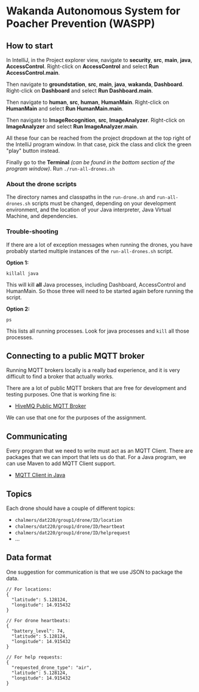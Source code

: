 # Wakanda Autonomous System for Poacher Prevention (WASPP)

## How to start

In IntelliJ, in the Project explorer view, navigate to **security**, **src**, **main**, **java**, **AccessControl**.
Right-click on **AccessControl** and select **Run AccessControl.main**.

Then navigate to **groundstation**, **src**, **main**, **java**, **wakanda**, **Dashboard**.
Right-click on **Dashboard** and select **Run Dashboard.main**.

Then navigate to **human**, **src**, **human**, **HumanMain**.
Right-click on **HumanMain** and select **Run HumanMain.main**.

Then navigate to **ImageRecognition**, **src**, **ImageAnalyzer**.
Right-click on **ImageAnalyzer** and select **Run ImageAnalyzer.main**.

All these four can be reached from the project dropdown at the top right of the IntelliJ program window.
In that case, pick the class and click the green "play" button instead.

Finally go to the **Terminal** *(can be found in the bottom section of the program window)*.
Run `./run-all-drones.sh`

### About the drone scripts

The directory names and classpaths in the `run-drone.sh` and `run-all-drones.sh` scripts must be
changed, depending on your development environment, and the location of your Java interpreter, Java Virtual Machine,
and dependencies.

### Trouble-shooting

If there are a lot of exception messages when running the drones, you have probably started
multiple instances of the `run-all-drones.sh` script.

**Option 1:**

`killall java`

This will kill **all** Java processes, including Dashboard, AccessControl and HumanMain. So those three
will need to be started again before running the script.

**Option 2:**

`ps`

This lists all running processes. Look for java processes and `kill` all those processes.

## Connecting to a public MQTT broker
Running MQTT brokers locally is a really bad experience, and it is very difficult to find a broker that actually works.

There are a lot of public MQTT brokers that are free for development and testing purposes. One that is working fine is:

- [HiveMQ Public MQTT Broker](https://www.hivemq.com/public-mqtt-broker/)

We can use that one for the purposes of the assignment.

## Communicating
Every program that we need to write must act as an MQTT Client. There are packages that we can import that lets us do that. For a Java program, we can use Maven to add MQTT Client support.

- [MQTT Client in Java](https://www.baeldung.com/java-mqtt-client)

## Topics
Each drone should have a couple of different topics:

- `chalmers/dat220/group1/drone/ID/location`
- `chalmers/dat220/group1/drone/ID/heartbeat`
- `chalmers/dat220/group1/drone/ID/helprequest`
- ...

## Data format
One suggestion for communication is that we use JSON to package the data.

```
// For locations:
{
  "latitude": 5.128124,
  "longitude": 14.915432
}
```

```
// For drone heartbeats:
{
  "battery_level": 74,
  "latitude": 5.128124,
  "longitude": 14.915432
}
```

```
// For help requests:
{
  "requested_drone_type": "air",
  "latitude": 5.128124,
  "longitude": 14.915432
}
```
